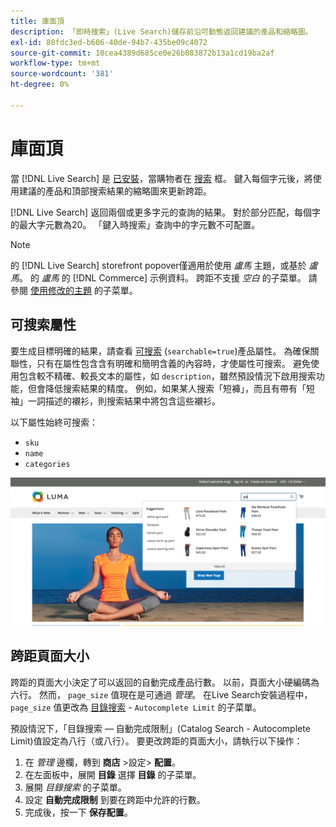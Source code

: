 ```yaml
---
title: 庫面頂
description: 「即時搜索」(Live Search)儲存前沿可動態返回建議的產品和縮略圖。
exl-id: 88fdc3ed-b606-40de-94b7-435be09c4072
source-git-commit: 10cea4389d685ce0e26b083872b13a1cd19ba2af
workflow-type: tm+mt
source-wordcount: '381'
ht-degree: 0%

---
```


# 庫面頂

當 [!DNL Live Search] 是 [已安裝](install.md)，當購物者在 [搜索](https://docs.magento.com/user-guide/catalog/search-quick.html) 框。 鍵入每個字元後，將使用建議的產品和頂部搜索結果的縮略圖來更新跨距。

[!DNL Live Search] 返回兩個或更多字元的查詢的結果。 對於部分匹配，每個字的最大字元數為20。 「鍵入時搜索」查詢中的字元數不可配置。

>[!NOTE]
>
>的 [!DNL Live Search] storefront popover僅適用於使用 *盧馬* 主題，或基於 *盧馬*。 的 *盧馬* 的 [!DNL Commerce] 示例資料。 跨距不支援 *空白* 的子菜單。 請參閱 [使用修改的主題](#working-with-modified-theme) 的子菜單。

## 可搜索屬性

要生成目標明確的結果，請查看 [可搜索](https://docs.magento.com/user-guide/stores/attributes-product.html#storefront-properties) (`searchable=true`)產品屬性。 為確保關聯性，只有在屬性包含含有明確和簡明含義的內容時，才使屬性可搜索。 避免使用包含較不精確、較長文本的屬性，如 `description`，雖然預設情況下啟用搜索功能，但會降低搜索結果的精度。 例如，如果某人搜索「短褲」，而且有帶有「短袖」一詞描述的襯衫，則搜索結果中將包含這些襯衫。

以下屬性始終可搜索：

* `sku`
* `name`
* `categories`

![即時搜索跨距](assets/storefront-search-as-you-type.png)

## 跨距頁面大小

跨距的頁面大小決定了可以返回的自動完成產品行數。 以前，頁面大小硬編碼為六行。 然而， `page_size` 值現在是可通過 *管理*。 在Live Search安裝過程中， `page_size` 值更改為 [目錄搜索](https://docs.magento.com/user-guide/configuration/catalog/catalog.html#catalog-search) - `Autocomplete Limit` 的子菜單。

預設情況下，「目錄搜索 — 自動完成限制」(Catalog Search - Autocomplete Limit)值設定為八行（或八行）。 要更改跨距的頁面大小，請執行以下操作：

1. 在 *管理* 邊欄，轉到 **商店** >設定> **配置**。
1. 在左面板中，展開 **目錄** 選擇 **目錄** 的子菜單。
1. 展開 *目錄搜索* 的子菜單。
1. 設定 **自動完成限制** 到要在跨距中允許的行數。
1. 完成後，按一下 **保存配置**。
